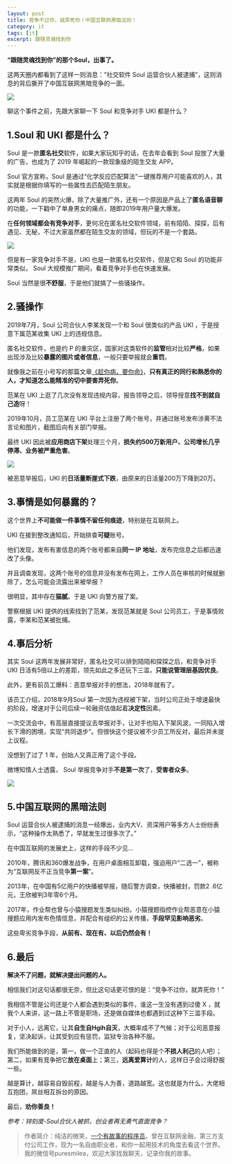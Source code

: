 ```yaml
---
layout: post
title: 竞争不过你，就弄死你！中国互联网黑暗法则！
category: it
tags: [it]
excerpt: 跟随灵魂找到你
---
```


**“跟随灵魂找到你”的那个Soul，出事了。**

这两天圈内都看到了这样一则消息：“社交软件 Soul 运营合伙人被逮捕”，这则消息的背后撕开了中国互联网黑暗竞争的一面。

![](http://favorites.ren/assets/images/2020/it/soul01.jpeg)

聊这个事件之前，先跟大家聊一下 Soul 和竞争对手 UKI 都是什么？

## 1.Soul 和 UKI 都是什么？

Soul 是一款**匿名社交**软件，如果大家玩知乎的话，在去年会看到 Soul 投放了大量的广告，也成为了 2019 年崛起的一款现象级的陌生交友 APP。

Soul 官方宣称，Soul 是通过“化学反应匹配算法”一键推荐用户可能喜欢的人，其实就是根据你填写的一些属性去匹配陌生朋友。

这两年 Soul 的突然火爆，除了大量推广外，还有一个原因是产品上了**匿名语音聊**的功能，一下戳中了单身男女的痛点，随即2019年用户量大爆发。

在**任何领域都会有竞争对手**，更何况在匿名社交软件领域，前有陌陌、探探，后有遇见、无秘，不过大家虽然都在陌生交友的领域，但玩的不是一个套路。

![](http://favorites.ren/assets/images/2020/it/soul02.jpeg)

但是有一家竞争对手不是，UKI 也是一款匿名社交软件，但是它和 Soul 的功能非常类似， Soul 大规模推广期间，看着竞争对手也在快速发展。

Soul 当然是很**不舒服**，于是他们就搞了一些骚操作。

## 2.骚操作

2019年7月，Soul 公司合伙人李某发现一个和 Soul 很类似的产品 UKI ，于是授意下属范某收集 UKI 上的违规信息。

匿名社交软件，也是约 P 的重灾区，国家对这类软件的**监管**相对比较**严格**，如果出现涉及比较**暴露的图片或者信息**，一般只要举报就会**重罚**。

就像我之前在小号写的那篇文章[《趁你病，要你命》](http://www.ityouknow.com/it/2020/03/11/yuanyou.html)，**只有真正的同行和熟悉你的人，才知道怎么能精准的切中要害弄死你**。

范某在 UKI 上逛了几次没有发现违规内容，报告领导之后，领导授意**找不到就自己造**呀！

2019年10月，员工范某在 UKI 平台上注册了两个账号，并通过账号发布涉黄不法言论和图片，截图后向有关部门举报。

最终 UKI 因此被**应用商店下架**处理三个月，**损失约500万新用户、公司增长几乎停滞、业务被严重危害**。

![](http://favorites.ren/assets/images/2020/it/soul03.jpeg)

被恶意举报后，UKI 的**日活量断崖式下跌**，由原来的日活量200万下降到20万。

## 3.事情是如何暴露的？

这个世界上**不可能做一件事情不留任何痕迹**，特别是在互联网上。

UKI 在接到整改通知后，开始排查**可疑**账号。

他们发现，发布有害信息的两个账号都来自**同一 IP 地址**，发布完信息之后都迅速改了头像。

并且调查发现，这两个账号的信息并没有发布在网上，工作人员在审核的时候就删除了，怎么可能会流露出来被举报？

很明显，其中存在**猫腻**。于是 UKI 向警方报了案。

警察根据 UKI 提供的线索找到了范某，发现范某就是 Soul 公司员工，于是事情败露，李某和范某被批捕。

## 4.事后分析

其实 Soul 这两年发展非常好，匿名社交可以排到陌陌和探探之后，和竞争对手 UKI 日活有5倍以上的差距，领先如此之多还玩下三滥，**只能说管理层基因优良**。

此外，更有前员工爆料：恶意举报对手的想法，2018年就有了。

该员工介绍，2018年9月Soul 第一次因为违规被下架，当时公司正处于增速最快的阶段，增速对于公司后续一轮融资估值起着**决定性**因素。

一次交流会中，有高层直接提议去举报对手，让对手也陷入下架风波，一同陷入增长下滑的困境，实现“共同退步”。但很快这个提议被不少员工所反对，最后并未提上议程。

没想到了过了 1 年，创始人又真正用了这个手段。

微博知情人士透露， Soul 举报竞争对手**不是第一次**了，**受害者众多**。

![](http://favorites.ren/assets/images/2020/it/soul04.jpeg)

## 5.中国互联网的黑暗法则

Soul 运营合伙人被逮捕的消息一经爆出，业内大V、资深用户等多方人士纷纷表示，“这种操作太熟悉了，早就发生过很多次了。”

在中国互联网的发展史上，这样的手段不少见...

2010年，腾讯和360爆发战争，在用户桌面相互卸载，强迫用户“二选一”，被称为“互联网反不正当竞争**第一案**”。

2013年，在中国有5亿用户的快播被举报，随后警方调查，快播被封，罚款2 .6亿元，王欣被判3年零6个月。

2017年，作业帮也曾与小猿搜题发生类似纠纷。小猿搜题指控作业帮恶意在小猿搜题应用内发布色情信息，并配合有组织的公关传播，**手段罕见影响恶劣**。

这些卑劣竞争手段，**从前有、现在有、以后仍然会有！**

## 6.最后

**解决不了问题，就解决提出问题的人。**

相信我们对这句话都很无奈，但比这句话更可恨的是：“竞争不过你，就弄死你！”

我相信不管是公司还是个人都会遇到类似的事件，谁这一生没有遇到过傻 X ，就我个人来讲，这一路上不管是职场，还是做自媒体也都遇到过这种下三滥手段。

对于小人，远离它，让其**自生自Hgih自灭**，大概率成不了气候；对于公司恶意报复，坚决起诉，让其受到应有惩罚，监狱专治各种不服。

我们所能做到的是，第一，做一个正直的人（起码也得是个**不损人利己**的人吧）；第二，如果有竞争把它**放在桌面**上；第三，**远离爱算计**的人，这样日子会过得舒服一些。

越是算计，越容易自毁前程，越是与人为善，道路越宽。这也就是为什么，大佬相互抱团，屌丝相互拆台的原因。

最后，**劝你善良！**


*参考：锌刻度-Soul合伙人被抓，创业者再无勇气直面竞争？*


>作者简介：纯洁的微笑，[一个有故事的程序员](http://www.ityouknow.com/life/2020/03/02/beijing-10year.html)。曾在互联网金融，第三方支付公司工作，现为一名自由职业者，和你一起用技术的角度去看这个世界。我的微信号puresmilea，欢迎大家找我聊天，记录你我的故事。

